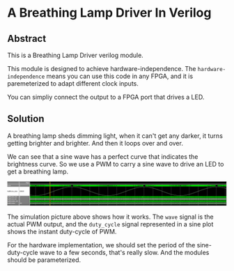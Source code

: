 # A Breathing Lamp Driver In Verilog
## Abstract
This is a Breathing Lamp Driver verilog module.

This module is designed to achieve hardware-independence. The `hardware-independence` means you can use this code in any FPGA, and it is paremeterized to adapt different clock inputs.

You can simpliy connect the output to a FPGA port that drives a LED.

## Solution

A breathing lamp sheds dimming light, when it can't get any darker, it turns getting brighter and brighter. And then it loops over and over.

We can see that a sine wave has a perfect curve that indicates the brightness curve. So we use a PWM to carry a sine wave to drive an LED to get a breathing lamp.

![pic](/doc/spwm_on_brl.png)

The simulation picture above shows how it works. The `wave` signal is the actual PWM output, and the `duty_cycle` signal represented in a sine plot shows the instant duty-cycle of PWM.

For the hardware implementation, we should set the period of the sine-duty-cycle wave to a few seconds, that's really slow. And the modules should be parameterized.
